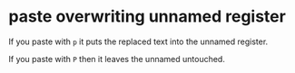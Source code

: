 # paste overwriting unnamed register

If you paste with `p` it puts the replaced text into the unnamed register.

If you paste with `P` then it leaves the unnamed untouched.

